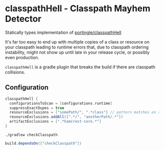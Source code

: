# classpathHell - Classpath Mayhem Detector

Statically types implementation of [portingle/classpathHell](https://github.com/portingle/classpathHell)

It's far too easy to end up with multiple copies of a class or resource on your classpath leading to
runtime errors that, due to classpath ordering instability, might not show up until late in your release cycle,
or possibly even production. 

`classpathHell` is a gradle plugin that breaks the build if there are classpath collisions.

## Configuration

```groovy
classpathHell {
  configurationsToScan = [configurations.runtime]
  suppressExactDupes = true
  resourceExclusions = ["somePath/", ".*class"] // pattern matches on resource path
  resourceExclusions.addAll([".*/", "anotherPath/.*"])
  artifactExclusions = [".*hamcrest-core.*"]
}
```

```
./gradlew checkClasspath
```

```groovy
build.dependsOn(["checkClasspath"])
```

